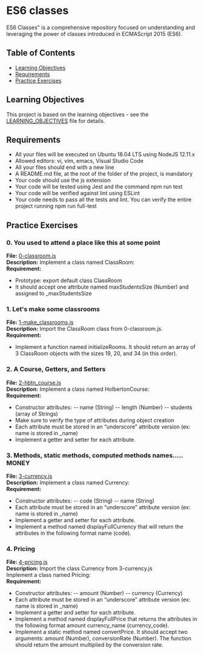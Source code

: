 # ES6 classes
ES6 Classes" is a comprehensive repository focused on understanding and leveraging the power of classes introduced in ECMAScript 2015 (ES6). 

## Table of Contents

- [Learning Objectives](#learning-objectives)
- [Requirements](#requirements)
- [Practice Exercises](#practice-exercises)

## Learning Objectives

This project is based on the learning objectives - see the [LEARNING_OBJECTIVES](https://github.com/Goaty-yagi/holbertonschool-web_back_end/blob/main/ES6_classes/LEARNING_OBJECTIVES.md) file for details.

## Requirements

- All your files will be executed on Ubuntu 18.04 LTS using NodeJS 12.11.x
- Allowed editors: vi, vim, emacs, Visual Studio Code
- All your files should end with a new line
- A README.md file, at the root of the folder of the project, is mandatory
- Your code should use the js extension
- Your code will be tested using Jest and the command npm run test
- Your code will be verified against lint using ESLint
- Your code needs to pass all the tests and lint. You can verify the entire project running npm run full-test

## Practice Exercises

### 0. You used to attend a place like this at some point

**File:** [0-classroom.js](https://github.com/Goaty-yagi/holbertonschool-web_back_end/blob/main/ES6_classes/0-classroom.js)<br>
**Description:** Implement a class named ClassRoom:<br>
**Requirement:** <br>
- Prototype: export default class ClassRoom
- It should accept one attribute named maxStudentsSize (Number) and assigned to _maxStudentsSize

### 1. Let's make some classrooms

**File:** [1-make_classrooms.js](https://github.com/Goaty-yagi/holbertonschool-web_back_end/blob/main/ES6_classes/1-make_classrooms.js)<br>
**Description:** Import the ClassRoom class from 0-classroom.js.<br>
**Requirement:** <br>
- Implement a function named initializeRooms. It should return an array of 3 ClassRoom objects with the sizes 19, 20, and 34 (in this order).


### 2. A Course, Getters, and Setters

**File:** [2-hbtn_course.js](https://github.com/Goaty-yagi/holbertonschool-web_back_end/blob/main/ES6_classes/2-hbtn_course.js)<br>
**Description:** Implement a class named HolbertonCourse:<br>
**Requirement:** <br>
- Constructor attributes:
 -- name (String)
 -- length (Number)
 -- students (array of Strings)
- Make sure to verify the type of attributes during object creation
- Each attribute must be stored in an “underscore” attribute version (ex: name is stored in _name)
- Implement a getter and setter for each attribute.

### 3. Methods, static methods, computed methods names..... MONEY

**File:** [3-currency.js](https://github.com/Goaty-yagi/holbertonschool-web_back_end/blob/main/ES6_classes/3-currency.js)<br>
**Description:** Implement a class named Currency:<br>
**Requirement:** <br>
- Constructor attributes:
 -- code (String)
 -- name (String)
- Each attribute must be stored in an “underscore” attribute version (ex: name is stored in _name)
- Implement a getter and setter for each attribute.
- Implement a method named displayFullCurrency that will return the attributes in the following format name (code).


### 4. Pricing

**File:** [4-pricing.js](https://github.com/Goaty-yagi/holbertonschool-web_back_end/blob/main/ES6_classes/4-pricing.js)<br>
**Description:** Import the class Currency from 3-currency.js<br>
Implement a class named Pricing:<br>
**Requirement:** <br>
- Constructor attributes:
 -- amount (Number)
 -- currency (Currency)
- Each attribute must be stored in an “underscore” attribute version (ex: name is stored in _name)
- Implement a getter and setter for each attribute.
- Implement a method named displayFullPrice that returns the attributes in the following format amount currency_name (currency_code).
- Implement a static method named convertPrice. It should accept two arguments: amount (Number), conversionRate (Number). The function should return the amount multiplied by the conversion rate.